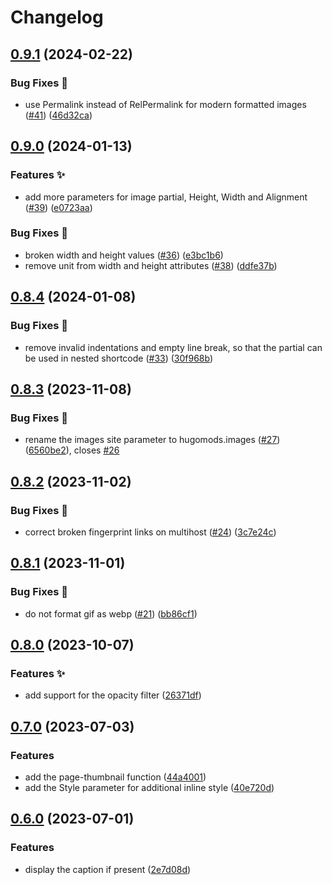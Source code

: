 # Changelog

## [0.9.1](https://github.com/hugomods/images/compare/v0.9.0...v0.9.1) (2024-02-22)


### Bug Fixes 🐞

* use Permalink instead of RelPermalink for modern formatted images ([#41](https://github.com/hugomods/images/issues/41)) ([46d32ca](https://github.com/hugomods/images/commit/46d32ca383d2d4010c506dd5b3743dac86e73309))

## [0.9.0](https://github.com/hugomods/images/compare/v0.8.4...v0.9.0) (2024-01-13)


### Features ✨

* add more parameters for image partial, Height, Width and Alignment ([#39](https://github.com/hugomods/images/issues/39)) ([e0723aa](https://github.com/hugomods/images/commit/e0723aaac7bc20528f8ffc0fbf21ce87f9ca0cac))


### Bug Fixes 🐞

* broken width and height values ([#36](https://github.com/hugomods/images/issues/36)) ([e3bc1b6](https://github.com/hugomods/images/commit/e3bc1b64c38a827282b2c7e7efe3d3b4b7c8507a))
* remove unit from width and height attributes ([#38](https://github.com/hugomods/images/issues/38)) ([ddfe37b](https://github.com/hugomods/images/commit/ddfe37bffffbf010cecde200901b9d876a973120))

## [0.8.4](https://github.com/hugomods/images/compare/v0.8.3...v0.8.4) (2024-01-08)


### Bug Fixes 🐞

* remove invalid indentations and empty line break, so that the partial can be used in nested shortcode ([#33](https://github.com/hugomods/images/issues/33)) ([30f968b](https://github.com/hugomods/images/commit/30f968b65c67214c8937c76012455f8f4c515547))

## [0.8.3](https://github.com/hugomods/images/compare/v0.8.2...v0.8.3) (2023-11-08)


### Bug Fixes 🐞

* rename the images site parameter to hugomods.images ([#27](https://github.com/hugomods/images/issues/27)) ([6560be2](https://github.com/hugomods/images/commit/6560be2b3cc1c97bec805c19628db965062171ec)), closes [#26](https://github.com/hugomods/images/issues/26)

## [0.8.2](https://github.com/hugomods/images/compare/v0.8.1...v0.8.2) (2023-11-02)


### Bug Fixes 🐞

* correct broken fingerprint links on multihost ([#24](https://github.com/hugomods/images/issues/24)) ([3c7e24c](https://github.com/hugomods/images/commit/3c7e24c64e9c726a5c85e2d37d09e370fc19381a))

## [0.8.1](https://github.com/hugomods/images/compare/v0.8.0...v0.8.1) (2023-11-01)


### Bug Fixes 🐞

* do not format gif as webp ([#21](https://github.com/hugomods/images/issues/21)) ([bb86cf1](https://github.com/hugomods/images/commit/bb86cf1f28870e59e76818886abdd27ba69cd76d))

## [0.8.0](https://github.com/hugomods/images/compare/v0.7.0...v0.8.0) (2023-10-07)


### Features ✨

* add support for the opacity filter ([26371df](https://github.com/hugomods/images/commit/26371dfb3383c6e74505fb43121fa1d5cf6cf946))

## [0.7.0](https://github.com/hugomods/images/compare/v0.6.0...v0.7.0) (2023-07-03)


### Features

* add the page-thumbnail function ([44a4001](https://github.com/hugomods/images/commit/44a40016483b79128277f110009f0fcb11e6c360))
* add the Style parameter for additional inline style ([40e720d](https://github.com/hugomods/images/commit/40e720df8b92435634184f8c6a19d9e66e13c52f))

## [0.6.0](https://github.com/hugomods/images/compare/v0.5.1...v0.6.0) (2023-07-01)


### Features

* display the caption if present ([2e7d08d](https://github.com/hugomods/images/commit/2e7d08dbf620e4c0ef3d14d0de28773aa3a1195f))
